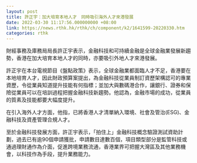 ```yaml
---
layout: post
title: 許正宇：加大培育本地人才　同時吸引海外人才來港發展
date: 2022-03-30 11:17:56.000000000 +08:00
link: https://news.rthk.hk/rthk/ch/component/k2/1641599-20220330.htm
categories: rthk
---
```


財經事務及庫務局局長許正宇表示，金融科技和可持續金融是全球金融業發展新趨勢，香港在加大培育本地人才的同時，亦要吸引外地人才來港發展。

許正宇在本台電視節目《盤點政策》表示，全球金融業都面臨人才不足，香港要在本地培育人才，因此財政預算案提出，為金融科技從業員制訂資歷架構認可的專業資歷，令從業員知道提升技能有何指標；並加大與數碼港合作，讓銀行、證券和保險從業員可以在培訓過程把握金融科技新趨勢。他認為，金融市場的成功，從業員的質素及技能都要大幅度提升。

在引入海外人才方面，他指，已將香港人才清單納入環境、社會及管治(ESG)、金融科技及資產管理合規人才。

至於金融科技發展方面，許正宇表示，「拍住上」金融科技概念驗證測試資助計劃，過去已有逾90個申請獲批，申請數目達數百個，項目類型部分是監管科技或通過理財通作為介面，促進跨境業務流通，香港業界可把握大灣區及其他業務機會，以科技作為手段，提升業務能力。
